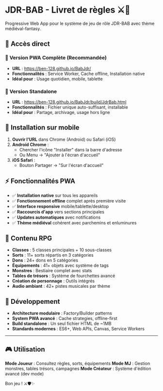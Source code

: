 # JDR-BAB - Livret de règles ⚔️📜

Progressive Web App pour le système de jeu de rôle JDR-BAB avec thème médiéval-fantasy.

## 🚀 Accès direct

### 📱 **Version PWA Complète (Recommandée)**
- **URL** : https://ben-128.github.io/BabJdr/
- **Fonctionnalités** : Service Worker, Cache offline, Installation native
- **Idéal pour** : Usage quotidien, mobile, tablette

### 📄 **Version Standalone** 
- **URL** : https://ben-128.github.io/BabJdr/build/JdrBab.html
- **Fonctionnalités** : Fichier unique auto-suffisant, installable
- **Idéal pour** : Partage, archivage, usage hors ligne

## 📱 Installation sur mobile

1. **Ouvrir l'URL** dans Chrome (Android) ou Safari (iOS)
2. **Android Chrome** : 
   - Chercher l'icône "Installer" dans la barre d'adresse
   - Ou Menu → "Ajouter à l'écran d'accueil"
3. **iOS Safari** :
   - Bouton Partager → "Sur l'écran d'accueil"

## ⚡ Fonctionnalités PWA

- ✅ **Installation native** sur tous les appareils
- ✅ **Fonctionnement offline** complet après première visite  
- ✅ **Interface responsive** mobile/tablette/desktop
- ✅ **Raccourcis d'app** vers sections principales
- ✅ **Updates automatiques** avec notifications
- ✅ **Thème médiéval** cohérent avec parchemins et enluminures

## 🎯 Contenu RPG

- **Classes** : 5 classes principales + 10 sous-classes
- **Sorts** : 11+ sorts répartis en 3 catégories  
- **Dons** : 24+ dons en 5 catégories
- **Équipements** : 41+ objets avec système de tags
- **Monstres** : Bestiaire complet avec stats
- **Tables de trésors** : Système de fourchettes avancé
- **Création de personnage** : Outils intégrés
- **Audio ambiant** : 42+ pistes musicales par thème

## 🔧 Développement

- **Architecture modulaire** : Factory/Builder patterns
- **System PWA avancé** : Cache strategies, offline-first
- **Build standalone** : Un seul fichier HTML de ~1MB
- **Standards modernes** : ES6+, Web APIs, Canvas, Service Workers

---

## 🎮 Utilisation

**Mode Joueur** : Consultez règles, sorts, équipements
**Mode MJ** : Gestion monstres, tables trésors, campagnes
**Mode Créateur** : Système d'édition avancé (dev mode)

Bon jeu ! ⚔️🛡️✨